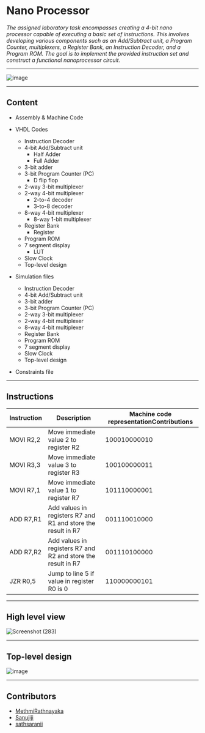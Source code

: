 # Nano Processor

*The assigned laboratory task encompasses creating a 4-bit nano processor capable of executing 
a basic set of instructions. This involves developing various components such as an Add/Subtract 
unit, a Program Counter, multiplexers, a Register Bank, an Instruction Decoder, and a Program 
ROM. The goal is to implement the provided instruction set and construct a functional 
nanoprocessor circuit.*

___


![image](https://github.com/PathumiRanasinghe/Nano-Processor-Design-Project/assets/162596287/f253fdb6-37d7-44c9-86b4-2a33451d5910)


___

## Content

* Assembly & Machine Code

* VHDL Codes
  * Instruction Decoder
  * 4-bit Add/Subtract unit
    * Half Adder
    * Full Adder
  * 3-bit adder
  * 3-bit Program Counter (PC)
    * D flip flop
  * 2-way 3-bit multiplexer
  * 2-way 4-bit multiplexer
    * 2-to-4 decoder
    * 3-to-8 decoder
  * 8-way 4-bit multiplexer
    * 8-way 1-bit multiplexer
  * Register Bank
    * Register
  * Program ROM
  * 7 segment display
    * LUT
  * Slow Clock
  * Top-level design

* Simulation files
  * Instruction Decoder
  * 4-bit Add/Subtract unit
  * 3-bit adder
  * 3-bit Program Counter (PC)
  * 2-way 3-bit multiplexer
  * 2-way 4-bit multiplexer
  * 8-way 4-bit multiplexer
  * Register Bank
  * Program ROM
  * 7 segment display
  * Slow Clock
  * Top-level design

* Constraints file

___

## Instructions

|   Instruction      |                   Description                                  | Machine code representationContributions|
|--------------------|----------------------------------------------------------------|-----------------------------------------|
|MOVI  R2,2          |Move immediate value 2 to register R2	                          | 100010000010                            |
|MOVI  R3,3          |	Move immediate value 3 to register R3	                        | 100100000011                            |
|MOVI  R7,1          |	Move immediate value 1 to register R7                         | 101110000001                            |
|ADD  R7,R1	         |Add values in registers R7 and R1 and store the result in R7	  | 001110010000                            |
|ADD  R7,R2	         |Add values in registers R7 and R2 and store the result in R7    | 001110100000                            |
|JZR  R0,5	         |Jump to line 5 if value in register R0 is 0 	                  | 110000000101                            |

___

## High level view

![Screenshot (283)](https://github.com/PathumiRanasinghe/Nano-Processor-Design-Project/assets/162596287/5f294c50-67b1-4f1b-8be4-225d8326b152)

___

## Top-level design

![image](https://github.com/PathumiRanasinghe/Nano-Processor-Design-Project/assets/162596287/a1db8525-ac0e-4fe5-9c06-88ce51d3a612)

___

## Contributors

- [MethmiRathnayaka](https://github.com/MethmiRathnayaka)
- [Sanujiji](https://github.com/Sanujiji)
- [sathsaranii](https://github.com/sathsaranii)



